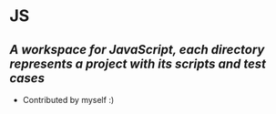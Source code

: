 # JS
## *A workspace for JavaScript, each directory represents a project with its scripts and test cases*
- Contributed by myself :)
